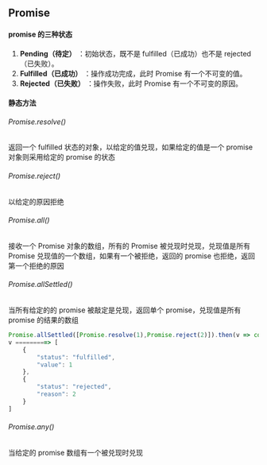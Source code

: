 ## Promise

#### promise 的三种状态

1. **Pending（待定）** ：初始状态，既不是 fulfilled（已成功）也不是 rejected（已失败）。
2. **Fulfilled（已成功）** ：操作成功完成，此时 Promise 有一个不可变的值。
3. **Rejected（已失败）** ：操作失败，此时 Promise 有一个不可变的原因。

#### 静态方法

###### Promise.resolve()

返回一个 fulfilled 状态的对象，以给定的值兑现，如果给定的值是一个 promise 对象则采用给定的 promise 的状态

###### Promise.reject()

以给定的原因拒绝

###### Promise.all()

接收一个 Promise 对象的数组，所有的 Promise 被兑现时兑现，兑现值是所有 Promise 兑现值的一个数组，如果有一个被拒绝，返回的 promise 也拒绝，返回第一个拒绝的原因

###### Promise.allSettled()

当所有给定的的 promise 被敲定是兑现，返回单个 promise，兑现值是所有 promise 的结果的数组

```typescript
Promise.allSettled([Promise.resolve(1),Promise.reject(2)]).then(v => console.log(v))
v =========> [
    {
        "status": "fulfilled",
        "value": 1
    },
    {
        "status": "rejected",
        "reason": 2
    }
]

```

###### Promise.any()

当给定的 promise 数组有一个被兑现时兑现
